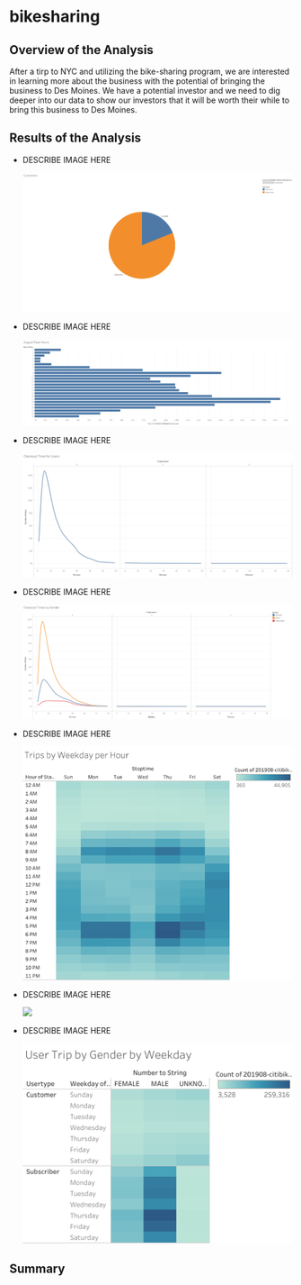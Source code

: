 # bikesharing

## Overview of the Analysis
After a tirp to NYC and utilizing the bike-sharing program, we are interested in learning more about the business with the potential of bringing the business to Des Moines.  We have a potential investor and we need to dig deeper into our data to show our investors that it will be worth their while to bring this business to Des Moines.

## Results of the Analysis
* DESCRIBE IMAGE HERE

    ![](images/Customers.png)
    
* DESCRIBE IMAGE HERE

    ![](images/August_Peak_Hours.png)
    
* DESCRIBE IMAGE HERE

    ![](images/Checkout_Time_for_Users.png)
    
* DESCRIBE IMAGE HERE

    ![](images/Checkout_Times_by_Gender.png)
    
* DESCRIBE IMAGE HERE

    ![](images/Trips_by_Weekday_per_Hour.png)
    
* DESCRIBE IMAGE HERE

    ![](images/Trips_by_Gender_(Weedkay_per_Hour).png)
    
* DESCRIBE IMAGE HERE

    ![](images/User_Trip_by_Gender_by_Weekday.png)
 
 ## Summary
